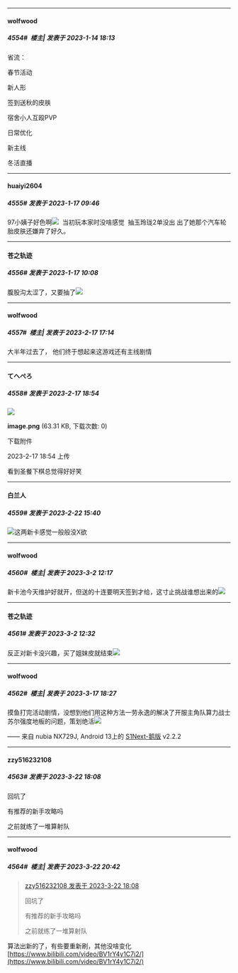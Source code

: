 

*****

####  wolfwood  
##### 4554#         楼主| 发表于 2023-1-14 18:13

省流：

春节活动

新人形

签到送秋的皮肤

宿舍小人互殴PVP

日常优化

新主线

冬活直播



*****

####  huaiyi2604  
##### 4555#       发表于 2023-1-17 09:46

97小姨子好色啊<img src="https://static.saraba1st.com/image/smiley/face2017/077.png" referrerpolicy="no-referrer">  当初玩本家时没啥感觉  抽玉玲珑2单没出 出了她那个汽车轮胎皮肤还嫌弃了好久。



*****

####  苍之轨迹  
##### 4556#       发表于 2023-1-17 10:08

腹股沟太涩了，又要抽了<img src="https://static.saraba1st.com/image/smiley/face2017/077.png" referrerpolicy="no-referrer">

*****

####  wolfwood  
##### 4557#         楼主| 发表于 2023-2-17 17:14

大半年过去了， 他们终于想起来这游戏还有主线剧情


*****

####  てへぺろ  
##### 4558#       发表于 2023-2-17 18:54

<img src="https://img.saraba1st.com/forum/202302/17/185442s4997mn82cx7uu78.png" referrerpolicy="no-referrer">

<strong>image.png</strong> (63.31 KB, 下载次数: 0)

下载附件

2023-2-17 18:54 上传

看到圣餐下棋总觉得好好笑

*****

####  白兰人  
##### 4559#       发表于 2023-2-22 15:40

<img src="https://static.saraba1st.com/image/smiley/face2017/034.png" referrerpolicy="no-referrer">这两新卡感觉一般般没X欲

*****

####  wolfwood  
##### 4560#         楼主| 发表于 2023-3-2 12:17

新卡池今天维护好就开，但送的十连要明天签到才给，这寸止挑战谁想出来的<img src="https://static.saraba1st.com/image/smiley/face2017/022.png" referrerpolicy="no-referrer">


*****

####  苍之轨迹  
##### 4561#       发表于 2023-3-2 12:32

反正对新卡没兴趣，买了姐妹皮就结束<img src="https://static.saraba1st.com/image/smiley/face2017/037.png" referrerpolicy="no-referrer">

*****

####  wolfwood  
##### 4562#         楼主| 发表于 2023-3-17 18:27

摸鱼打完活动剧情，没想到他们用这种方法一劳永逸的解决了开服主角队算力战士苏尔强度地板的问题，策划绝活<img src="https://static.saraba1st.com/image/smiley/face2017/057.png" referrerpolicy="no-referrer">

—— 来自 nubia NX729J, Android 13上的 [S1Next-鹅版](https://github.com/ykrank/S1-Next/releases) v2.2.2

*****

####  zzy516232108  
##### 4563#       发表于 2023-3-22 18:08

回坑了

有推荐的新手攻略吗

之前就练了一堆算射队


*****

####  wolfwood  
##### 4564#         楼主| 发表于 2023-3-22 20:42

<blockquote><a href="httphttps://bbs.saraba1st.com/2b/forum.php?mod=redirect&amp;goto=findpost&amp;pid=60183800&amp;ptid=2015087" target="_blank">zzy516232108 发表于 2023-3-22 18:08</a>

回坑了

有推荐的新手攻略吗

之前就练了一堆算射队</blockquote>
算法出新的了，有些要重新刷，其他没啥变化
[https://www.bilibili.com/video/BV1rY4y1C7i2/](https://www.bilibili.com/video/BV1rY4y1C7i2/)

